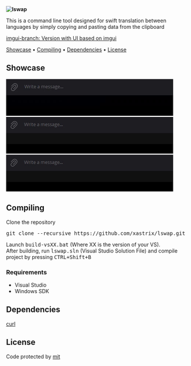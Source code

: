 <img align="left" src="https://github.com/xastrixpets/lswap/blob/master/media/logo.png">
<b>lswap</b>
<p>This is a command line tool designed for swift translation between languages by simply copying and pasting data from the clipboard</p>
<p><a href="https://github.com/xastrix/lswap/tree/imgui-branch">imgui-branch: Version with UI based on imgui</a></p>
<p>
  <a href="#showcase">Showcase</a> •
  <a href="#compiling">Compiling</a> •
  <a href="#dependencies">Dependencies</a> •
  <a href="#license">License</a>
</p>
<h2>Showcase</h2>
<img src="https://github.com/xastrix/lswap/blob/master/media/showcase.gif">
<img src="https://github.com/xastrix/lswap/blob/master/media/showcase1.gif">
<img src="https://github.com/xastrix/lswap/blob/master/media/showcase2.gif">
<h2>Compiling</h2>
<p>Clone the repository</p>
<pre>git clone --recursive https://github.com/xastrix/lswap.git</pre>
<p>
      Launch <kbd>build-vsXX.bat</kbd> (Where XX is the version of your VS). <br>
      After building, run <kbd>lswap.sln</kbd> (Visual Studio Solution File) and compile project by pressing <kbd><kbd>CTRL</kbd>+<kbd>Shift</kbd>+<kbd>B</kbd></kbd>
</p>
<h3>Requirements</h3>
<ul>
  <li>Visual Studio</li>
  <li>Windows SDK</li>
</ul>
<h2>Dependencies</h2>
<a href="https://github.com/curl/curl">curl</a>
<h2>License</h2>
Code protected by <a href="https://github.com/xastrix/lswap/blob/master/LICENSE">mit</a>
